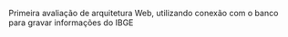 Primeira avaliação de arquitetura Web, utilizando conexão com o banco para gravar informações do IBGE
